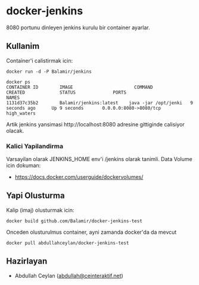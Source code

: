 # docker-jenkins

8080 portunu dinleyen jenkins kurulu bir container ayarlar.

## Kullanim

Container'i calistirmak icin:

    docker run -d -P Balamir/jenkins
    
    docker ps
    CONTAINER ID        IMAGE                       COMMAND                CREATED             STATUS              PORTS                     NAMES
    1131d37c35b2        Balamir/jenkins:latest    java -jar /opt/jenki   9 seconds ago      Up 9 seconds       0.0.0.0:8080->8080/tcp   high_waters

Artik jenkins yansimasi http://localhost:8080 adresine gittiginde calisiyor olacak.

### Kalici Yapilandirma

Varsayilan olarak JENKINS_HOME env'i /jenkins olarak tanimli. Data Volume icin dokuman:

  * https://docs.docker.com/userguide/dockervolumes/
  
## Yapi Olusturma

Kalip (imaj) olusturmak icin:

    docker build github.com/Balamir/docker-jenkins-test

Onceden olusturulmus container, ayni zamanda docker'da da mevcut

    docker pull abdullahceylan/docker-jenkins-test


## Hazirlayan

  * Abdullah Ceylan (<abdullah@ceinteraktif.net>)
